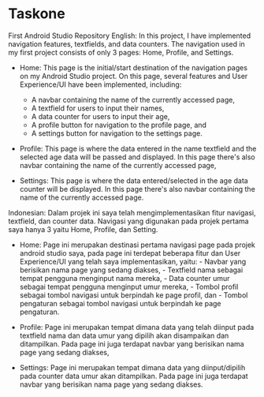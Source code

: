 # Taskone
First Android Studio Repository
English:
In this project, I have implemented navigation features, textfields, and data counters. The navigation used in my first project consists of only 3 pages: Home, Profile, and Settings.
- Home: This page is the initial/start destination of the navigation pages on my Android Studio project. On this page, several features and User Experience/UI have been implemented, including:
   - A navbar containing the name of the currently accessed page,
   - A textfield for users to input their names,
   - A data counter for users to input their age,
   - A profile button for navigation to the profile page, and
   - A settings button for navigation to the settings page.

- Profile: This page is where the data entered in the name textfield and the selected age data will be passed and displayed.
  In this page there's also navbar containing the name of the currently accessed page,

- Settings: This page is where the data entered/selected in the age data counter will be displayed.
  In this page there's also navbar containing the name of the currently accessed page.


Indonesian:
Dalam projek ini saya telah mengimplementasikan fitur navigasi, textfield, dan counter data. Navigasi yang digunakan pada projek pertama saya hanya 3 yaitu Home, Profile, dan Setting.
-  Home: Page ini merupakan destinasi pertama navigasi page pada projek android studio saya, pada page ini terdepat beberapa fitur dan User Experience/UI yang telah saya implementasikan, yaitu:
          -  Navbar yang berisikan nama page yang sedang diakses,
          -  Textfield nama sebagai tempat pengguna menginput nama mereka,
          -  Data counter umur sebagai tempat pengguna menginput umur mereka,
          -  Tombol profil sebagai tombol navigasi untuk berpindah ke page profil, dan
          -  Tombol pengaturan sebagai tombol navigasi untuk berpindah ke page pengaturan.
   
-  Profile: Page ini merupakan tempat dimana data yang telah diinput pada textfield nama dan data umur yang dipilih akan disampaikan dan ditampilkan.
   Pada page ini juga terdapat navbar yang berisikan nama page yang sedang diakses,

-  Settings: Page ini merupakan tempat dimana data yang diinput/dipilih pada counter data umur akan ditampilkan.
   Pada page ini juga terdapat navbar yang berisikan nama page yang sedang diakses.
